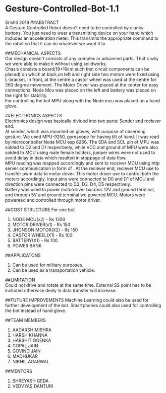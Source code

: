 # Gesture-Controlled-Bot-1.1
Srishti 2019
##ABSTRACT  
A Gesture Controlled Robot doesn't need to be controlled by clunky buttons. You just need to wear a transmitting device on your hand which includes an acceleration meter. This transmits the appropriate command to the robot so that it can do whatever we want it to.

##MECHANICAL ASPECTS   
Our design doesn't consists of any complex or advanced parts. That's why we were able to make it without using solidworks.  
Chasis consists a board(19*16cm,such that circuit components can be placed) on which at back,on left and right side two motors were fixed using L-bracket. In front, at the centre a castor wheel was used at the centre for 360 degree movement.
The Motor Driver was placed at the center for easy connections. Node Mcu was placed on the left and battery was placed on the right for stability.   
For controlling the bot MPU along with the Node mcu was placed on a hand glove.  

##ELECTRONICS ASPECTS   
Electronics design was basically divided into two parts: Sender and reciever end.  
At sender, which was mounted on gloves, with purpose of observing gesture. We used MPU-9250, gyroscope for having tilt of hand. It was read by microcontroller Node MCU esp 8266. The SDA and SCL pin of MPU was solded to D2 and D1 respectively, while VCC and ground of MPU were also solded to MCU using male female holders, jumper wires were not used to avoid delay in data which resulted in stoppage of data flow.   
MPU reading was mapped accordingly and sent to receiver MCU using http server  communication in form of . At the reciever end, reciever MCU use to transfer pwm data to motor driver. This motor driver use to control both the motors accordingly. Input pins were connected to D0 and D1 of MCU and direction pins were connected to D2, D3, D4, D5 respectively.   
Battery was used to power motordriver bacross 12V and ground terminal, and through 5V and ground terminal we powered MCU. Motors were powereed and controlled through motor driver.

##COST STRUCTURE
For one bot
1. NODE MCU(x2) - Rs 1300   
2. MOTOR DRIVER(x1) - Rs 150   
3. JHONSON MOTOR(X2) - Rs 150   
4. CASTOR WHEEL(X1) - Rs 100   
5. BATTERY(X1) - Rs 100
6. POWER BANK   

##APPLICATONS
1. Can be used for military purposes.    
2. Can be used as a transportation vehicle.   

##LIMITATION   
Could not drive and rotate at the same time. External SS point has to be included otherwise dealy in data transfer will increase.   
 
##FUTURE IMPROVEMENTS
Machine Learning could also be used for further development of the bot. Smartphones could also used for controlling the bot instead of hand glove.

##TEAM MEMBERS
1. AADARSH MISHRA  
2. HARSH KHANNA  
3. HARSHIT GOENKA  
4. GOPAL JAIN  
5. GOVIND JAIN  
6. MADHUKAR  
7. NIKHIL AGARWAL  

##MENTORS  
1. SHREYASH GEDA
2. VEDVYAS DANTURI  
   



